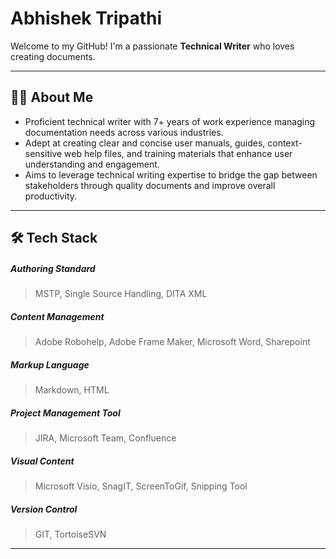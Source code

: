 # Abhishek Tripathi

Welcome to my GitHub! I'm a passionate **Technical Writer** who loves creating documents.

---

## 👨‍💻 About Me

- Proficient technical writer with 7+ years of work experience managing documentation needs across various industries.
- Adept at creating clear and concise user manuals, guides, context-sensitive web help files, and training materials that enhance user understanding and engagement.
- Aims to leverage technical writing expertise to bridge the gap between stakeholders through quality documents and improve overall productivity.

---

## 🛠️ Tech Stack
##### **Authoring Standard**
 > MSTP, Single Source Handling, DITA XML
##### **Content Management**
 > Adobe Robohelp, Adobe Frame Maker, Microsoft Word, Sharepoint
##### **Markup Language**
 > Markdown, HTML 
##### **Project Management Tool**
 > JIRA, Microsoft Team, Confluence 
##### **Visual Content**
 > Microsoft Visio, SnagIT, ScreenToGif, Snipping Tool
##### **Version Control**
 > GIT, TortoiseSVN

---
